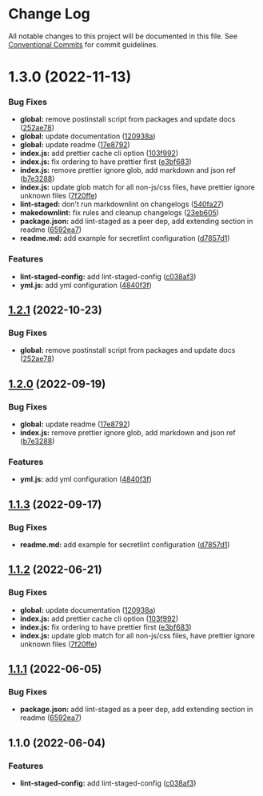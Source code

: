 # Change Log

All notable changes to this project will be documented in this file.
See [Conventional Commits](https://conventionalcommits.org) for commit guidelines.

# 1.3.0 (2022-11-13)

### Bug Fixes

- **global:** remove postinstall script from packages and update docs ([252ae78](https://github.com/ggascoigne/shareable-configs/commit/252ae787ec89902f130ee28d2af63255fdfabb4d))
- **global:** update documentation ([120938a](https://github.com/ggascoigne/shareable-configs/commit/120938a301c88730d31dc8c8f919c960d193edb2))
- **global:** update readme ([17e8792](https://github.com/ggascoigne/shareable-configs/commit/17e879243244bf28136e24deef02522147abe451))
- **index.js:** add prettier cache cli option ([103f992](https://github.com/ggascoigne/shareable-configs/commit/103f992bc3b8fff46cdf5a56caa27a6209b20507))
- **index.js:** fix ordering to have prettier first ([e3bf683](https://github.com/ggascoigne/shareable-configs/commit/e3bf6831e2ba8d82e75db85122470aa83e43784a))
- **index.js:** remove prettier ignore glob, add markdown and json ref ([b7e3288](https://github.com/ggascoigne/shareable-configs/commit/b7e32885dc30ffa31143e778c3da0e4d992a132e))
- **index.js:** update glob match for all non-js/css files, have prettier ignore unknown files ([7f20ffe](https://github.com/ggascoigne/shareable-configs/commit/7f20ffe4397c4b51bf2b9f975a7bcce920f78a42))
- **lint-staged:** don't run markdownlint on changelogs ([540fa27](https://github.com/ggascoigne/shareable-configs/commit/540fa277573dca6572e5eddd0a3b9efd8351d8e7))
- **makedownlint:** fix rules and cleanup changelogs ([23eb605](https://github.com/ggascoigne/shareable-configs/commit/23eb605a42fd51ca0b5d24de781929a1662e634f))
- **package.json:** add lint-staged as a peer dep, add extending section in readme ([6592ea7](https://github.com/ggascoigne/shareable-configs/commit/6592ea7907b0bc3e15ec28c6e2704e132de14d20))
- **readme.md:** add example for secretlint configuration ([d7857d1](https://github.com/ggascoigne/shareable-configs/commit/d7857d12b0d350bd77a136d193c26bb80563c483))

### Features

- **lint-staged-config:** add lint-staged-config ([c038af3](https://github.com/ggascoigne/shareable-configs/commit/c038af3c8a12da4b3d695603d1b9ed1c9e924a66))
- **yml.js:** add yml configuration ([4840f3f](https://github.com/ggascoigne/shareable-configs/commit/4840f3f33985d321e3af0074e68aecaafec8b69b))

## [1.2.1](https://github.com/ggascoigne/shareable-configs/compare/@ggascoigne/lint-staged-config@1.2.0...@ggascoigne/lint-staged-config@1.2.1) (2022-10-23)

### Bug Fixes

- **global:** remove postinstall script from packages and update docs ([252ae78](https://github.com/ggascoigne/shareable-configs/commit/252ae787ec89902f130ee28d2af63255fdfabb4d))

## [1.2.0](https://github.com/ggascoigne/shareable-configs/compare/@ggascoigne/lint-staged-config@1.1.3...@ggascoigne/lint-staged-config@1.2.0) (2022-09-19)

### Bug Fixes

- **global:** update readme ([17e8792](https://github.com/ggascoigne/shareable-configs/commit/17e879243244bf28136e24deef02522147abe451))
- **index.js:** remove prettier ignore glob, add markdown and json ref ([b7e3288](https://github.com/ggascoigne/shareable-configs/commit/b7e32885dc30ffa31143e778c3da0e4d992a132e))

### Features

- **yml.js:** add yml configuration ([4840f3f](https://github.com/ggascoigne/shareable-configs/commit/4840f3f33985d321e3af0074e68aecaafec8b69b))

## [1.1.3](https://github.com/ggascoigne/shareable-configs/compare/@ggascoigne/lint-staged-config@1.1.2...@ggascoigne/lint-staged-config@1.1.3) (2022-09-17)

### Bug Fixes

- **readme.md:** add example for secretlint configuration ([d7857d1](https://github.com/ggascoigne/shareable-configs/commit/d7857d12b0d350bd77a136d193c26bb80563c483))

## [1.1.2](https://github.com/ggascoigne/shareable-configs/compare/@ggascoigne/lint-staged-config@1.1.1...@ggascoigne/lint-staged-config@1.1.2) (2022-06-21)

### Bug Fixes

- **global:** update documentation ([120938a](https://github.com/ggascoigne/shareable-configs/commit/120938a301c88730d31dc8c8f919c960d193edb2))
- **index.js:** add prettier cache cli option ([103f992](https://github.com/ggascoigne/shareable-configs/commit/103f992bc3b8fff46cdf5a56caa27a6209b20507))
- **index.js:** fix ordering to have prettier first ([e3bf683](https://github.com/ggascoigne/shareable-configs/commit/e3bf6831e2ba8d82e75db85122470aa83e43784a))
- **index.js:** update glob match for all non-js/css files, have prettier ignore unknown files ([7f20ffe](https://github.com/ggascoigne/shareable-configs/commit/7f20ffe4397c4b51bf2b9f975a7bcce920f78a42))

## [1.1.1](https://github.com/ggascoigne/shareable-configs/compare/@ggascoigne/lint-staged-config@1.1.0...@ggascoigne/lint-staged-config@1.1.1) (2022-06-05)

### Bug Fixes

- **package.json:** add lint-staged as a peer dep, add extending section in readme ([6592ea7](https://github.com/ggascoigne/shareable-configs/commit/6592ea7907b0bc3e15ec28c6e2704e132de14d20))

## 1.1.0 (2022-06-04)

### Features

- **lint-staged-config:** add lint-staged-config ([c038af3](https://github.com/ggascoigne/shareable-configs/commit/c038af3c8a12da4b3d695603d1b9ed1c9e924a66))
